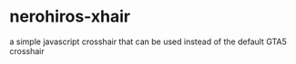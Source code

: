 # nerohiros-xhair
 a simple javascript crosshair that can be used instead of the default GTA5 crosshair

